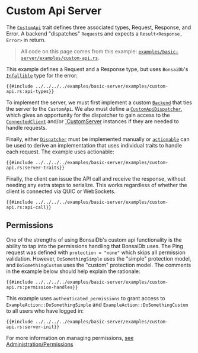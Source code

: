 # Custom Api Server

The [`CustomApi`]({{DOCS_BASE_URL}}/bonsaidb/core/custom_api/trait.CustomApi.html) trait defines three associated types, Request, Response, and Error. A backend "dispatches" `Request`s and expects a `Result<Response, Error>` in return.

> All code on this page comes from this example: [`examples/basic-server/examples/custom-api.rs`](https://github.com/khonsulabs/bonsaidb/blob/main/examples/basic-server/examples/custom-api.rs).

This example defines a Request and a Response type, but uses `BonsaiDb`'s [`Infallible`]({{DOCS_BASE_URL}}/bonsaidb/core/custom_api/enum.Infallible.html) type for the error:

```rust,noplayground,no_run
{{#include ../../../../examples/basic-server/examples/custom-api.rs:api-types}}
```

To implement the server, we must first implement a custom [`Backend`]({{DOCS_BASE_URL}}/bonsaidb/server/trait.Backend.html) that ties the server to the `CustomApi`. We also must define a [`CustomApiDispatcher`]({{DOCS_BASE_URL}}/bonsaidb/server/trait.CustomApiDispatcher.html), which gives an opportunity for the dispatcher to gain access to the [`ConnectedClient`]({{DOCS_BASE_URL}}/bonsaidb/server/struct.ConnectedClient.html) and/or [`CustomServer]({{DOCS_BASE_URL}}/bonsaidb/server/struct.CustomServer.html) instances if they are needed to handle requests.

Finally, either [`Dispatcher`]({{DOCS_BASE_URL}}/bonsaidb/core/permissions/trait.Dispatcher.html) must be implemented manually or [`actionable`]({{DOCS_BASE_URL}}/bonsaidb/core/actionable/) can be used to derive an implementation that uses individual traits to handle each request. The example uses actionable:

```rust,noplayground,no_run
{{#include ../../../../examples/basic-server/examples/custom-api.rs:server-traits}}
```

Finally, the client can issue the API call and receive the response, without needing any extra steps to serialize. This works regardless of whether the client is connected via QUIC or WebSockets.

```rust,noplayground,no_run
{{#include ../../../../examples/basic-server/examples/custom-api.rs:api-call}}
```

## Permissions

One of the strengths of using BonsaiDb's custom api functionality is the ability to tap into the permissions handling that BonsaiDb uses. The Ping request was defined with `protection = "none"` which skips all permission validation. However, `DoSomethingSimple` uses the "simple" protection model, and `DoSomethingCustom` uses the "custom" protection model. The comments in the example below should help explain the rationale:

```rust,noplayground,no_run
{{#include ../../../../examples/basic-server/examples/custom-api.rs:permission-handles}}
```

This example uses `authenticated_permissions` to grant access to `ExampleAction::DoSomethingSimple` and `ExampleAction::DoSomethingCustom` to all users who have logged in:

```rust,noplayground,no_run
{{#include ../../../../examples/basic-server/examples/custom-api.rs:server-init}}
```

For more information on managing permissions, [see Administration/Permissions](../../administration/permissions.md)
